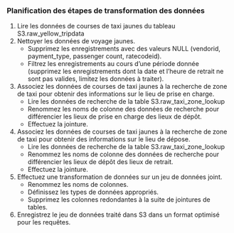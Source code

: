 ### Planification des étapes de transformation des données

1. Lire les données de courses de taxi jaunes du tableau S3.raw_yellow_tripdata
2. Nettoyer les données de voyage jaunes.
    - Supprimez les enregistrements avec des valeurs NULL (vendorid, payment_type, passenger count, ratecodeid).
    - Filtrez les enregistrements au cours d’une période donnée (supprimez les enregistrements dont la date et l’heure de retrait ne sont pas valides, limitez les données à traiter).
3. Associez les données de courses de taxi jaunes à la recherche de zone de taxi pour obtenir des informations sur le lieu de prise en charge.
    - Lire les données de recherche de la table S3.raw_taxi_zone_lookup
    - Renommez les noms de colonne des données de recherche pour différencier les lieux de prise en charge des lieux de dépôt.
    - Effectuez la jointure.
4. Associez les données de courses de taxi jaunes à la recherche de zone de taxi pour obtenir des informations sur le lieu de dépose.
    - Lire les données de recherche de la table S3.raw_taxi_zone_lookup
    - Renommez les noms de colonne des données de recherche pour différencier les lieux de dépôt des lieux de retrait.
    - Effectuez la jointure.
5. Effectuez une transformation de données sur un jeu de données joint.
    - Renommez les noms de colonnes.
    - Définissez les types de données appropriés.
    - Supprimez les colonnes redondantes à la suite de jointures de tables.
6. Enregistrez le jeu de données traité dans S3 dans un format optimisé pour les requêtes.